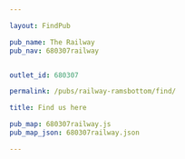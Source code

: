 ```yaml
---

layout: FindPub

pub_name: The Railway
pub_nav: 680307railway


outlet_id: 680307

permalink: /pubs/railway-ramsbottom/find/

title: Find us here

pub_map: 680307railway.js
pub_map_json: 680307railway.json

---
```

